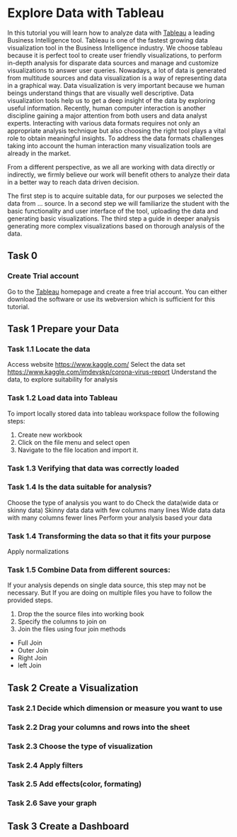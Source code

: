 # Explore Data with Tableau

In this tutorial you will learn how to analyze data with [Tableau](http://tableau.com/) a leading Business Intelligence tool.
Tableau is one of the fastest growing data visualization tool in the Business Intelligence industry.
We choose tableau because it is perfect tool to create user friendly visualizations,
to perform in-depth analysis for disparate data sources and manage and customize visualizations to answer user queries.
Nowadays, a lot of data is generated from multitude sources and data visualization is a way of representing data in a graphical way.
Data visualization is very important because we human beings understand things that are visually well descriptive.
Data visualization tools help us to get a deep insight of the data by exploring useful information. 
Recently, human computer interaction is another discipline gaining a major attention from both users and data analyst experts.
Interacting with various data formats requires not only an appropriate analysis technique
but also choosing the right tool plays a vital role to obtain meaningful insights.
To address the data formats challenges taking into account the human interaction many visualization tools are already in the market.

From a different perspective, as we all are working with data directly or indirectly,
we firmly believe our work will benefit others to analyze their data in a better way to reach data driven decision.

The first step is to acquire suitable data, for our purposes we selected the data from ... source.
In a second step we will familiarize the student with the basic functionality and user interface of the tool, uploading the data and generating basic visualizations.
The third step a guide in deeper analysis generating more complex visualizations based on thorough analysis of the data.

## Task 0

### Create Trial account

Go to the [Tableau](https://www.tableau.com/products/cloud-bi?openExternal=true#online-reg-form) homepage and create a free trial account. You can either download the software or use its webversion which is sufficient for this tutorial.

## Task 1 Prepare your Data

### Task 1.1 Locate the data
Access website https://www.kaggle.com/ 
Select the data set https://www.kaggle.com/imdevskp/corona-virus-report
Understand the data, to explore suitability for analysis

### Task 1.2 Load data into Tableau
To import locally stored data into tableau workspace follow the following steps:
1. Create  new workbook
2. Click on the file menu and select open
3. Navigate to the file location and import it.


### Task 1.3 Verifying that data was correctly loaded



### Task 1.4 Is the data suitable for analysis?
Choose the type of analysis you want to do
Check the data(wide data or skinny data)
  Skinny data data with few columns many lines
  Wide data data with many columns fewer lines
Perform your analysis based your data



### Task 1.4 Transforming the data so that it fits your purpose
Apply normalizations

### Task 1.5 Combine Data from different sources:
If your analysis depends on single data source, this step may not be necessary. But If you are doing on multiple files you have to follow the provided steps.
1. Drop the the source files into working book
2. Specify the columns to join on 
3. Join the files using four join methods
  - Full Join
  - Outer Join
  - Right Join
  - left Join


## Task 2 Create a Visualization

### Task 2.1 Decide which dimension or measure you want to use


### Task 2.2 Drag your columns and rows into the sheet 


### Task 2.3 Choose the type of visualization 


### Task 2.4 Apply filters


### Task 2.5 Add effects(color, formating)


### Task 2.6 Save your graph

## Task 3 Create a Dashboard



